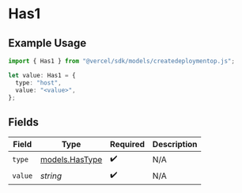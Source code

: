 # Has1

## Example Usage

```typescript
import { Has1 } from "@vercel/sdk/models/createdeploymentop.js";

let value: Has1 = {
  type: "host",
  value: "<value>",
};
```

## Fields

| Field                                  | Type                                   | Required                               | Description                            |
| -------------------------------------- | -------------------------------------- | -------------------------------------- | -------------------------------------- |
| `type`                                 | [models.HasType](../models/hastype.md) | :heavy_check_mark:                     | N/A                                    |
| `value`                                | *string*                               | :heavy_check_mark:                     | N/A                                    |